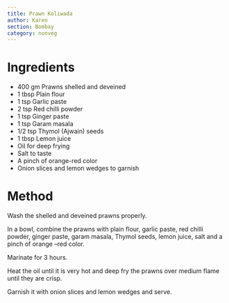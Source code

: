 ```yaml
---
title: Prawn Koliwada
author: Karen
section: Bombay
category: nonveg
---
```



# Ingredients

* 400 gm Prawns shelled and deveined
* 1 tbsp Plain flour
* 1 tsp Garlic paste
* 2 tsp Red chilli powder
* 1 tsp Ginger paste
* 1 tsp Garam masala
* 1/2 tsp Thymol (Ajwain) seeds
* 1 tbsp Lemon juice
* Oil for deep frying
* Salt to taste
* A pinch of orange-red color
* Onion slices and lemon wedges to garnish


# Method

Wash the shelled and deveined prawns properly.

In a bowl, combine the prawns with plain flour, garlic paste, red chilli powder, ginger paste, garam masala, Thymol seeds, lemon juice, salt and a pinch of orange –red color.

Marinate for 3 hours.

Heat the oil until it is very hot and deep fry the prawns over medium flame until they are crisp.

Garnish it with onion slices and lemon wedges and serve.

